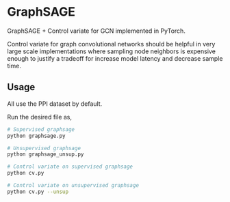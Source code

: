 # GraphSAGE
GraphSAGE + Control variate for GCN implemented in PyTorch.

Control variate for graph convolutional networks should be helpful
in very large scale implementations where sampling node neighbors is expensive
enough to justify a tradeoff for increase model latency and decrease
sample time.

## Usage

All use the PPI dataset by default.

Run the desired file as,
```bash
# Supervised graphsage
python graphsage.py

# Unsupervised graphsage
python graphsage_unsup.py

# Control variate on supervised graphsage
python cv.py

# Control variate on unsupervised graphsage
python cv.py --unsup
```
